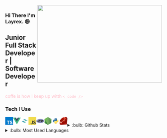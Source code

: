<img src="https://media4.giphy.com/media/iIqmM5tTjmpOB9mpbn/giphy.gif?cid=ecf05e47da1bqhs8xacdceat8tzwh6ni39hi2h57c7vsygpw&rid=giphy.gif&ct=g" align="right" width="400" height="250">

### Hi There I'm Layrex. :smile:

## Junior Full Stack Developer | Software Developer


<font color="pink">coffe is how I keep up witth `< code />`</font>


### Tech I Use
<img src="https://raw.githubusercontent.com/github/explore/80688e429a7d4ef2fca1e82350fe8e3517d3494d/topics/typescript/typescript.png" align="left" width="25" height="25">

<img src="https://raw.githubusercontent.com/github/explore/80688e429a7d4ef2fca1e82350fe8e3517d3494d/topics/vue/vue.png" align="left" width="25" height="25">

<img src="https://raw.githubusercontent.com/github/explore/80688e429a7d4ef2fca1e82350fe8e3517d3494d/topics/tailwind/tailwind.png" align="left" width="25" height="25">

<img src="https://raw.githubusercontent.com/github/explore/80688e429a7d4ef2fca1e82350fe8e3517d3494d/topics/javascript/javascript.png" align="left" width="25" height="25">

<img src="https://raw.githubusercontent.com/github/explore/80688e429a7d4ef2fca1e82350fe8e3517d3494d/topics/php/php.png" align="left" width="25" height="25">

<img src="https://raw.githubusercontent.com/github/explore/80688e429a7d4ef2fca1e82350fe8e3517d3494d/topics/nodejs/nodejs.png" align="left" width="25" height="25">

<img src="https://raw.githubusercontent.com/github/explore/80688e429a7d4ef2fca1e82350fe8e3517d3494d/topics/python/python.png" align="left" width="25" height="25">

<img src="https://raw.githubusercontent.com/github/explore/80688e429a7d4ef2fca1e82350fe8e3517d3494d/topics/ruby/ruby.png" align="left" width="25" height="25">

<br />

<details>
  
<br />
<br />
<br />


<summary>:bulb: Github Stats</summary>
<img src ="https://github-readme-stats.vercel.app/api?username=layrexs&theme=radical">
</details> 

<details>

<summary>:bulb: Most Used Languages</summary>
<img src ="https://github-readme-stats.vercel.app/api/top-langs/?username=layrexs">
</details> 
